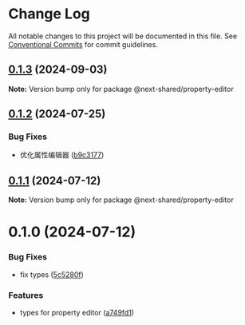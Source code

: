 # Change Log

All notable changes to this project will be documented in this file.
See [Conventional Commits](https://conventionalcommits.org) for commit guidelines.

## [0.1.3](https://github.com/easyops-cn/next-bricks/compare/@next-shared/property-editor@0.1.2...@next-shared/property-editor@0.1.3) (2024-09-03)

**Note:** Version bump only for package @next-shared/property-editor

## [0.1.2](https://github.com/easyops-cn/next-bricks/compare/@next-shared/property-editor@0.1.1...@next-shared/property-editor@0.1.2) (2024-07-25)

### Bug Fixes

- 优化属性编辑器 ([b9c3177](https://github.com/easyops-cn/next-bricks/commit/b9c31778bb7d343a839de5075605e684fc65456f))

## [0.1.1](https://github.com/easyops-cn/next-bricks/compare/@next-shared/property-editor@0.1.0...@next-shared/property-editor@0.1.1) (2024-07-12)

**Note:** Version bump only for package @next-shared/property-editor

# 0.1.0 (2024-07-12)

### Bug Fixes

- fix types ([5c5280f](https://github.com/easyops-cn/next-bricks/commit/5c5280f73d344e446f7317860b324ae982b78944))

### Features

- types for property editor ([a749fd1](https://github.com/easyops-cn/next-bricks/commit/a749fd16efeb5f9a749141a76a0e3aa46d241fde))
